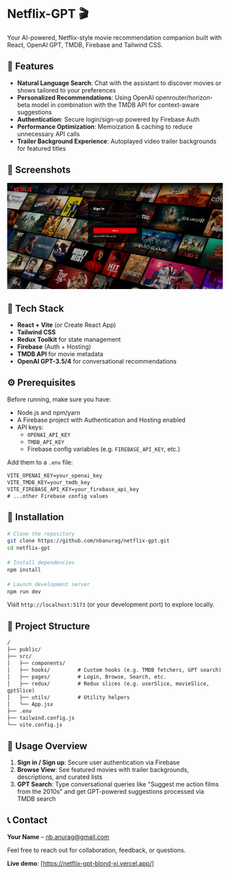 # Netflix-GPT 🎬

Your AI-powered, Netflix-style movie recommendation companion built with React, OpenAI GPT, TMDB, Firebase and Tailwind CSS.

## 🚀 Features

- **Natural Language Search**: Chat with the assistant to discover movies or shows tailored to your preferences
- **Personalized Recommendations**: Using OpenAI openrouter/horizon-beta model in combination with the TMDB API for context-aware suggestions
- **Authentication**: Secure login/sign-up powered by Firebase Auth
- **Performance Optimization**: Memoization & caching to reduce unnecessary API calls
- **Trailer Background Experience**: Autoplayed video trailer backgrounds for featured titles

## 📸 Screenshots

![Netflix-GPT Screenshot](image.png)

## 🧰 Tech Stack

- **React + Vite** (or Create React App)
- **Tailwind CSS**
- **Redux Toolkit** for state management
- **Firebase** (Auth + Hosting)
- **TMDB API** for movie metadata
- **OpenAI GPT-3.5/4** for conversational recommendations

## ⚙️ Prerequisites

Before running, make sure you have:

- Node.js and npm/yarn
- A Firebase project with Authentication and Hosting enabled
- API keys:
  - `OPENAI_API_KEY`
  - `TMDB_API_KEY`
  - Firebase config variables (e.g. `FIREBASE_API_KEY`, etc.)

Add them to a `.env` file:

```env
VITE_OPENAI_KEY=your_openai_key
VITE_TMDB_KEY=your_tmdb_key
VITE_FIREBASE_API_KEY=your_firebase_api_key
# ...other Firebase config values
```

## 🚧 Installation

```bash
# Clone the repository
git clone https://github.com/nbanurag/netflix-gpt.git
cd netflix-gpt

# Install dependencies
npm install

# Launch development server
npm run dev
```

Visit `http://localhost:5173` (or your development port) to explore locally.

## 📄 Project Structure

```
/
├── public/
├── src/
│   ├── components/
│   ├── hooks/         # Custom hooks (e.g. TMDB fetchers, GPT search)
│   ├── pages/         # Login, Browse, Search, etc.
│   ├── redux/         # Redux slices (e.g. userSlice, movieSlice, gptSlice)
│   ├── utils/         # Utility helpers
│   └── App.jsx
├── .env
├── tailwind.config.js
└── vite.config.js
```

## 🌟 Usage Overview

1. **Sign in / Sign up**: Secure user authentication via Firebase
2. **Browse View**: See featured movies with trailer backgrounds, descriptions, and curated lists
3. **GPT Search**: Type conversational queries like "Suggest me action films from the 2010s" and get GPT-powered suggestions processed via TMDB search

## 📞 Contact

**Your Name** – nb.anurag@gmail.com

Feel free to reach out for collaboration, feedback, or questions.

**Live demo**: [https://netflix-gpt-blond-xi.vercel.app/]